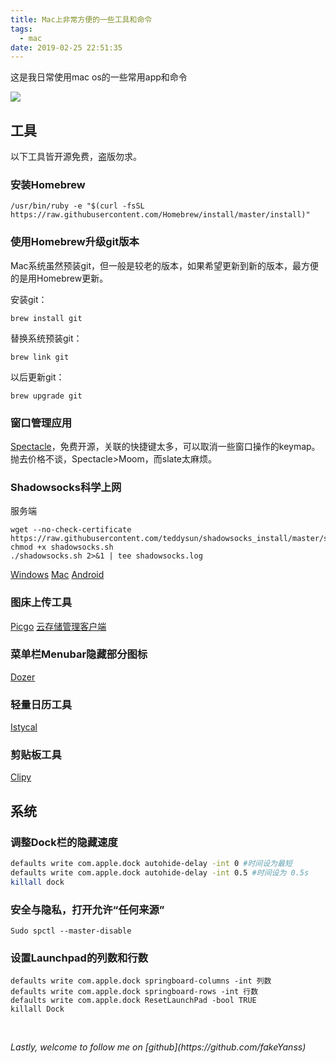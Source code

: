 ```yaml
---
title: Mac上非常方便的一些工具和命令
tags:
  - mac
date: 2019-02-25 22:51:35
---
```

这是我日常使用mac os的一些常用app和命令
<!--more-->
![](http://pic.yanss.top/2019/20190224235353.png)

## 工具
以下工具皆开源免费，盗版勿求。
### 安装Homebrew
```
/usr/bin/ruby -e "$(curl -fsSL https://raw.githubusercontent.com/Homebrew/install/master/install)"
```

### 使用Homebrew升级git版本
Mac系统虽然预装git，但一般是较老的版本，如果希望更新到新的版本，最方便的是用Homebrew更新。

安装git：
```
brew install git
```
替换系统预装git：
```
brew link git
```
以后更新git：
```
brew upgrade git
```

### 窗口管理应用
[Spectacle](https://github.com/eczarny/spectacle)，免费开源，关联的快捷键太多，可以取消一些窗口操作的keymap。
抛去价格不谈，Spectacle>Moom，而slate太麻烦。

### Shadowsocks科学上网
服务端
```
wget --no-check-certificate https://raw.githubusercontent.com/teddysun/shadowsocks_install/master/shadowsocks.sh
chmod +x shadowsocks.sh
./shadowsocks.sh 2>&1 | tee shadowsocks.log
```
[Windows](https://github.com/shadowsocks/shadowsocks-windows)
[Mac](https://github.com/shadowsocks/ShadowsocksX-NG)
[Android](https://github.com/shadowsocks/shadowsocks-android)

### 图床上传工具
[Picgo](https://github.com/Molunerfinn/PicGo)
[云存储管理客户端](https://github.com/willnewii/qiniuClient)

### 菜单栏Menubar隐藏部分图标
[Dozer](https://github.com/DozerMapper/dozer)

### 轻量日历工具
[Istycal](https://github.com/sfsam/Itsycal)

### 剪贴板工具
[Clipy](https://github.com/Clipy/Clipy)

## 系统

### 调整Dock栏的隐藏速度
```bash
defaults write com.apple.dock autohide-delay -int 0 #时间设为最短
defaults write com.apple.dock autohide-delay -int 0.5 #时间设为 0.5s
killall dock
```

### 安全与隐私，打开允许“任何来源”
```
Sudo spctl --master-disable
```

### 设置Launchpad的列数和行数
```
defaults write com.apple.dock springboard-columns -int 列数
defaults write com.apple.dock springboard-rows -int 行数
defaults write com.apple.dock ResetLaunchPad -bool TRUE
killall Dock
```


<br>
<p id="div-border-top-red"><i>Lastly, welcome to follow me on [github](https://github.com/fakeYanss)</i></p>
